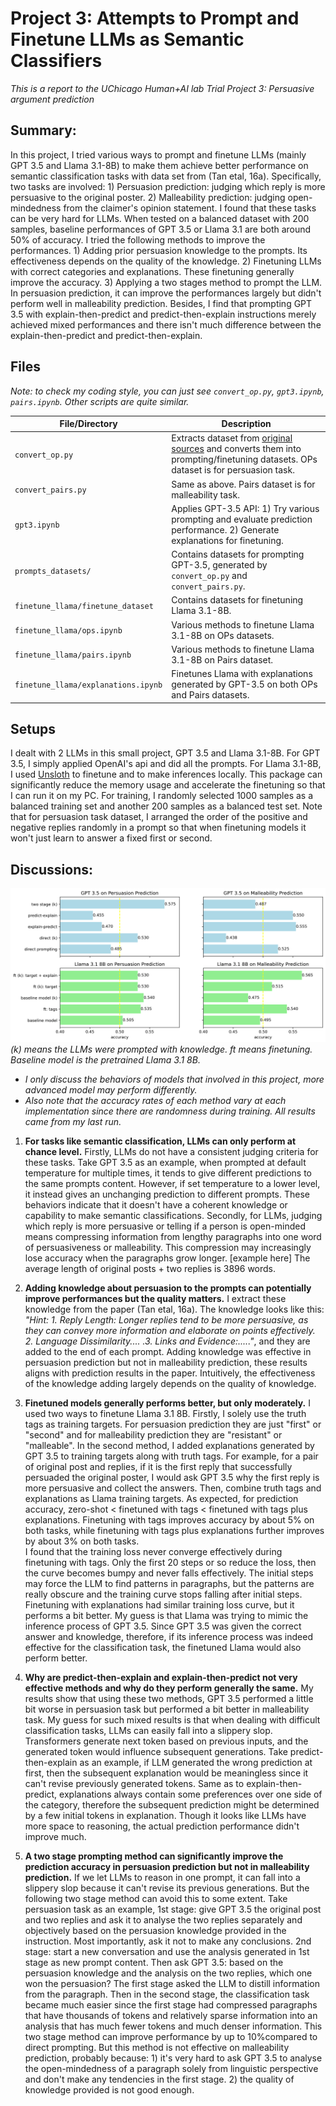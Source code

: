 Project 3: Attempts to Prompt and Finetune LLMs as Semantic Classifiers
=====
*This is a report to the UChicago Human+AI lab Trial Project 3: Persuasive argument prediction*

## Summary:
In this project, I tried various ways to prompt and finetune LLMs (mainly GPT 3.5 and Llama 3.1-8B) to make them 
achieve better performance on semantic classification tasks with data set from (Tan etal, 16a). Specifically, two 
tasks are involved: 1) Persuasion prediction: judging which reply is more persuasive to the original poster. 2) 
Malleability prediction: judging open-mindedness from the claimer's opinion statement. I found that these tasks can 
be very hard for LLMs. When tested on a balanced dataset with 200 samples, baseline performances of GPT 3.5 or Llama 
3.1 are both around 50% of accuracy. I tried the following methods to improve the performances. 1) Adding prior 
persuasion knowledge to the prompts. Its effectiveness depends on the quality of the knowledge. 2) Finetuning LLMs 
with correct categories and 
explanations. These finetuning generally improve the accuracy. 3) Applying a two 
stages method to prompt the LLM. In persuasion prediction, it can improve the performances largely but didn't 
   perform well in malleability prediction. Besides, I 
   find 
   that 
   prompting GPT 3.5 with explain-then-predict and predict-then-explain instructions merely achieved mixed performances and there isn't much difference between the explain-then-predict and predict-then-explain. 

## Files
*Note: to check my coding style, you can just see `convert_op.py`, `gpt3.ipynb`, `pairs.ipynb`. Other scripts are 
quite similar.*

| File/Directory                     | Description                                                                                                                                                                |
|------------------------------------|----------------------------------------------------------------------------------------------------------------------------------------------------------------------------|
| `convert_op.py`                    | Extracts dataset from [original sources](https://chenhaot.com/data/cmv/cmv.tar.bz2) and converts them into prompting/finetuning datasets. OPs dataset is for persuasion task. |
| `convert_pairs.py`                 | Same as above. Pairs dataset is for malleability task.                                                                                                                     |
| `gpt3.ipynb`                       | Applies GPT-3.5 API: 1) Try various prompting and evaluate prediction performance. 2) Generate explanations for finetuning.                                                |
| `prompts_datasets/`                | Contains datasets for prompting GPT-3.5, generated by `convert_op.py` and `convert_pairs.py`.                                                                              |
| `finetune_llama/finetune_dataset`  | Contains datasets for finetuning Llama 3.1-8B.                                                                                                                             |
| `finetune_llama/ops.ipynb`         | Various methods to finetune Llama 3.1-8B on OPs datasets.                                                                                                                  |
| `finetune_llama/pairs.ipynb`       | Various methods to finetune Llama 3.1-8B on Pairs dataset.                                                                                                                 |
| `finetune_llama/explanations.ipynb`| Finetunes Llama with explanations generated by GPT-3.5 on both OPs and Pairs datasets.                                                                                      |


## Setups
I dealt with 2 LLMs in this small project, GPT 3.5 and Llama 3.1-8B. For GPT 3.5, I simply applied OpenAI's api and 
did all the prompts. For Llama 3.1-8B, I used [Unsloth](https://github.com/unslothai/unsloth?tab=readme-ov-file) to 
finetune and to make inferences locally. This package can significantly reduce the memory usage and accelerate the 
finetuning so that I can run it on my PC. For training, I randomly selected 1000 samples as a balanced training set and another 200 samples as a balanced test set. Note that for persuasion task dataset, I arranged the order of the positive and negative replies randomly in a prompt so that when finetuning models it won't just learn to answer a fixed first or second.


## Discussions:
![image](graph.png)
*(k) means the LLMs were prompted with knowledge. ft means finetuning. Baseline model is the pretrained Llama 3.1 8B.*
- *I only discuss the behaviors of models that involved in this project, more advanced model may perform differently.* 
- *Also note that the accuracy rates of each method vary at each implementation since there are randomness during 
  training. All results came from my last run.*
1. **For tasks like semantic classification, LLMs can only perform at chance level.** Firstly, LLMs do not have a consistent judging criteria for these tasks. Take GPT 3.5 as an example, when prompted at default temperature for multiple times, it tends to give different predictions to the same prompts content. However, if set temperature to a lower level, it instead gives an unchanging prediction to different prompts. These behaviors indicate that it doesn't have a coherent knowledge or capability to make semantic classifications. Secondly, for LLMs, judging which reply is more persuasive or telling if a person is open-minded means compressing information from lengthy paragraphs into one word of persuasiveness or malleability. This compression may increasingly lose accuracy when the paragraphs grow longer. [example here] The average length of original posts + two replies is 3896 words.


2. **Adding knowledge about persuasion to the prompts can potentially improve performances but the quality matters.** I 
   extract these knowledge from the 
   paper (Tan etal, 16a). The knowledge looks like this: *"Hint: 1. Reply Length: Longer replies tend to be more 
   persuasive, as they can convey more information and elaborate on points effectively. 2. Language Dissimilarity....
   .3. Links and Evidence:....."*, and they are added to the end of each prompt. Adding 
   knowledge was effective in persuasion prediction but not in malleability prediction, these results aligns with 
   prediction results in the paper. Intuitively, the effectiveness of the knowledge adding largely depends on the 
   quality of knowledge. 


3. **Finetuned models generally performs better, but only moderately.** I used two ways to finetune Llama 3.1 8B. Firstly, I solely use the truth tags as training targets. For persuasion prediction they are just "first" or "second" and for malleability prediction they are "resistant" or "malleable". In the second method, I added explanations generated by GPT 3.5 to training targets along with truth tags. For example, for a pair of original post and replies, if it is the first reply that successfully persuaded the original poster, I would ask GPT 3.5 why the first reply is more persuasive and collect the answers. Then, combine truth tags and explanations as Llama training targets. As expected, for prediction accuracy, zero-shot < finetuned with tags < finetuned with tags plus explanations. Finetuning with tags improves accuracy by about 5% on both tasks, while finetuning with tags plus explanations further improves by about 3% on both tasks.  
I found that the training loss never converge effectively during finetuning with tags. Only the first 20 steps or so reduce the loss, then the curve becomes bumpy and never falls effectively. The initial steps may force the LLM to find patterns in paragraphs, but the patterns are really obscure and the training curve stops falling after initial steps. Finetuning with explanations had similar training loss curve, but it performs a bit better. My guess is that Llama was trying to mimic the inference process of GPT 3.5. Since GPT 3.5 was given the correct answer and knowledge, therefore, if its inference process was indeed effective for the classification task, the finetuned Llama would also perform better.


4. **Why are predict-then-explain and explain-then-predict not very effective methods and why do they perform 
   generally the same.** My results show that using these two methods, GPT 3.5 performed a little bit worse in 
   persuasion task but performed a bit better in malleability task. My guess for such mixed results is that when 
   dealing with difficult classification tasks, LLMs can easily fall into a slippery slop. Transformers generate 
   next token based on previous inputs, and the generated token would influence subsequent generations. Take 
   predict-then-explain as an example, if LLM generated the wrong prediction at first, then the subsequent explanation 
   would be meaningless since it can't revise previously generated tokens. Same as to explain-then-predict, 
   explanations always contain some preferences over one side of the category, therefore the subsequent prediction 
   might be 
   determined by a few initial tokens in explanation. Though it looks like LLMs have more space to reasoning, the 
   actual prediction performance didn't improve much.  

4. **A two stage prompting method can significantly improve the prediction accuracy in persuasion prediction but not in 
   malleability prediction.** If we let LLMs to reason in one prompt, it can fall into a slippery slop because it can't 
   revise its 
   previous generations. But the following two stage method can avoid this to some extent. Take persuasion task as 
   an example,  1st stage: give GPT 3.5 the original post and two replies and ask it to analyse the two replies 
   separately and objectively based on the persuasion knowledge provided in the instruction. Most importantly, ask 
   it not to make any conclusions.  2nd stage: start a new conversation and use the analysis generated in 1st stage 
   as new prompt content. Then ask GPT 3.5: based on the persuasion knowledge and the analysis on the two replies, 
   which one won the persuasion? The first stage asked the LLM to distill information from the paragraph. Then in 
   the second stage, the classification task became much easier since the first stage had compressed paragraphs that 
   have thousands of tokens and relatively sparse information into an analysis that has much fewer tokens and much 
   denser information. This two stage method can improve performance by up to 10%compared to direct 
   prompting. But this method is not effective on malleability prediction, probably because: 1) it's very hard to 
   ask GPT 3.5 to analyse the open-mindedness of a paragraph solely from linguistic perspective and don't make any 
   tendencies in the first stage. 2) the quality of knowledge provided is not good enough. 
